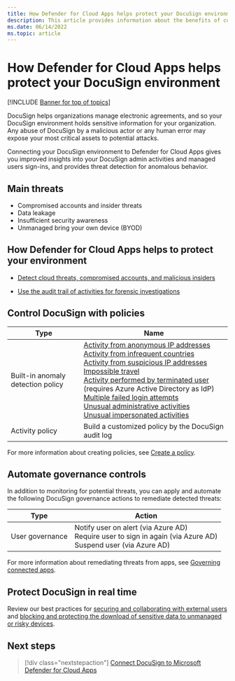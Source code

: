 ```yaml
---
title: How Defender for Cloud Apps helps protect your DocuSign environment
description: This article provides information about the benefits of connecting your DocuSign app to Defender for Cloud Apps using the API connector for visibility and control over use.
ms.date: 06/14/2022
ms.topic: article
---
```

# How Defender for Cloud Apps helps protect your DocuSign environment

[!INCLUDE [Banner for top of topics](includes/banner.md)]

DocuSign helps organizations manage electronic agreements, and so your DocuSign environment holds sensitive information for your organization. Any abuse of DocuSign by a malicious actor or any human error may expose your most critical assets to potential attacks.

Connecting your DocuSign environment to Defender for Cloud Apps gives you improved insights into your DocuSign admin activities and managed users sign-ins, and provides threat detection for anomalous behavior.

## Main threats

- Compromised accounts and insider threats
- Data leakage
- Insufficient security awareness
- Unmanaged bring your own device (BYOD)

## How Defender for Cloud Apps helps to protect your environment

- [Detect cloud threats, compromised accounts, and malicious insiders](best-practices.md#detect-cloud-threats-compromised-accounts-malicious-insiders-and-ransomware)

- [Use the audit trail of activities for forensic investigations](best-practices.md#use-the-audit-trail-of-activities-for-forensic-investigations)

## Control DocuSign with policies

| **Type**                           | **Name**                                                     |
| ---------------------------------- | ------------------------------------------------------------ |
| Built-in  anomaly detection policy | [Activity from anonymous IP addresses](anomaly-detection-policy.md#activity-from-anonymous-ip-addresses) <br> [Activity from infrequent countries](anomaly-detection-policy.md#activity-from-infrequent-country) <br> [Activity from suspicious IP addresses](anomaly-detection-policy.md#activity-from-suspicious-ip-addresses) <br> [Impossible travel](anomaly-detection-policy.md#impossible-travel) <br> [Activity performed by terminated user](anomaly-detection-policy.md#activity-performed-by-terminated-user) (requires Azure Active Directory as IdP) <br> [Multiple failed login attempts](anomaly-detection-policy.md#multiple-failed-login-attempts) <br> [Unusual administrative activities](anomaly-detection-policy.md#unusual-activities-by-user) <br> [Unusual impersonated activities](anomaly-detection-policy.md#unusual-activities-by-user) |
| Activity  policy                   | Build a customized policy by the DocuSign audit log           |

For more information about creating policies, see [Create a policy](control-cloud-apps-with-policies.md#create-a-policy).

## Automate governance controls

In addition to monitoring for potential threats, you can apply and automate the following DocuSign governance actions to remediate detected threats:

| **Type**        | **Action**                                                   |
| --------------- | ------------------------------------------------------------ |
| User governance | Notify user on  alert (via Azure AD)<br />  Require user to sign in again (via Azure AD)   <br /> Suspend user (via Azure AD) |

For more information about remediating threats from apps, see [Governing connected apps](governance-actions.md).

## Protect DocuSign in real time

Review our best practices for [securing and collaborating with external users](best-practices.md#secure-collaboration-with-external-users-by-enforcing-real-time-session-controls) and [blocking and protecting the download of sensitive data to unmanaged or risky devices](best-practices.md#block-and-protect-download-of-sensitive-data-to-unmanaged-or-risky-devices).

## Next steps

> [!div class="nextstepaction"]
> [Connect DocuSign to Microsoft Defender for Cloud Apps](./connect-docusign.md)
